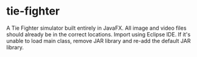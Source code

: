 # tie-fighter
A Tie Fighter simulator built entirely in JavaFX. All image and video files should already be in the correct locations. 
Import using Eclipse IDE. If it's unable to load main class, remove JAR library and re-add the default JAR library.
